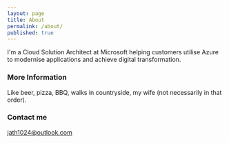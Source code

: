 ```yaml
---
layout: page
title: About
permalink: /about/
published: true
---
```


I'm a Cloud Solution Architect at Microsoft helping customers utilise Azure to modernise applications and achieve digital transformation.

### More Information

Like beer, pizza, BBQ, walks in countryside, my wife (not necessarily in that order).

### Contact me

[jath1024@outlook.com](mailto:jath1024@outlook.com)

